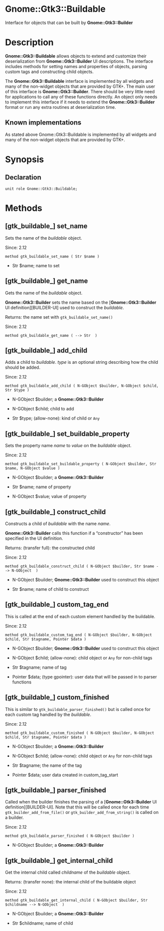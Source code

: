 Gnome::Gtk3::Buildable
======================

Interface for objects that can be built by **Gnome::Gtk3::Builder**

Description
===========

**Gnome::Gtk3::Buildable** allows objects to extend and customize their deserialization from **Gnome::Gtk3::Builder** UI descriptions. The interface includes methods for setting names and properties of objects, parsing custom tags and constructing child objects.

The **Gnome::Gtk3::Buildable** interface is implemented by all widgets and many of the non-widget objects that are provided by GTK+. The main user of this interface is **Gnome::Gtk3::Builder**. There should be very little need for applications to call any of these functions directly. An object only needs to implement this interface if it needs to extend the **Gnome::Gtk3::Builder** format or run any extra routines at deserialization time.

Known implementations
---------------------

As stated above Gnome::Gtk3::Buildable is implemented by all widgets and many of the non-widget objects that are provided by GTK+.

Synopsis
========

Declaration
-----------

    unit role Gnome::Gtk3::Buildable;

Methods
=======

[gtk_buildable_] set_name
-------------------------

Sets the name of the *buildable* object.

Since: 2.12

    method gtk_buildable_set_name ( Str $name )

  * Str $name; name to set

[gtk_buildable_] get_name
-------------------------

Gets the name of the *buildable* object.

**Gnome::Gtk3::Builder** sets the name based on the [**Gnome::Gtk3::Builder** UI definition][BUILDER-UI] used to construct the *buildable*.

Returns: the name set with `gtk_buildable_set_name()`

Since: 2.12

    method gtk_buildable_get_name ( --> Str  )

[gtk_buildable_] add_child
--------------------------

Adds a child to *buildable*. *type* is an optional string describing how the child should be added.

Since: 2.12

    method gtk_buildable_add_child ( N-GObject $builder, N-GObject $child, Str $type )

  * N-GObject $builder; a **Gnome::Gtk3::Builder**

  * N-GObject $child; child to add

  * Str $type; (allow-none): kind of child or `Any`

[gtk_buildable_] set_buildable_property
---------------------------------------

Sets the property name *name* to *value* on the *buildable* object.

Since: 2.12

    method gtk_buildable_set_buildable_property ( N-GObject $builder, Str $name, N-GObject $value )

  * N-GObject $builder; a **Gnome::Gtk3::Builder**

  * Str $name; name of property

  * N-GObject $value; value of property

[gtk_buildable_] construct_child
--------------------------------

Constructs a child of *buildable* with the name *name*.

**Gnome::Gtk3::Builder** calls this function if a “constructor” has been specified in the UI definition.

Returns: (transfer full): the constructed child

Since: 2.12

    method gtk_buildable_construct_child ( N-GObject $builder, Str $name --> N-GObject  )

  * N-GObject $builder; **Gnome::Gtk3::Builder** used to construct this object

  * Str $name; name of child to construct

[gtk_buildable_] custom_tag_end
-------------------------------

This is called at the end of each custom element handled by the buildable.

Since: 2.12

    method gtk_buildable_custom_tag_end ( N-GObject $builder, N-GObject $child, Str $tagname, Pointer $data )

  * N-GObject $builder; **Gnome::Gtk3::Builder** used to construct this object

  * N-GObject $child; (allow-none): child object or `Any` for non-child tags

  * Str $tagname; name of tag

  * Pointer $data; (type gpointer): user data that will be passed in to parser functions

[gtk_buildable_] custom_finished
--------------------------------

This is similar to `gtk_buildable_parser_finished()` but is called once for each custom tag handled by the *buildable*.

Since: 2.12

    method gtk_buildable_custom_finished ( N-GObject $builder, N-GObject $child, Str $tagname, Pointer $data )

  * N-GObject $builder; a **Gnome::Gtk3::Builder**

  * N-GObject $child; (allow-none): child object or `Any` for non-child tags

  * Str $tagname; the name of the tag

  * Pointer $data; user data created in custom_tag_start

[gtk_buildable_] parser_finished
--------------------------------

Called when the builder finishes the parsing of a [**Gnome::Gtk3::Builder** UI definition][BUILDER-UI]. Note that this will be called once for each time `gtk_builder_add_from_file()` or `gtk_builder_add_from_string()` is called on a builder.

Since: 2.12

    method gtk_buildable_parser_finished ( N-GObject $builder )

  * N-GObject $builder; a **Gnome::Gtk3::Builder**

[gtk_buildable_] get_internal_child
-----------------------------------

Get the internal child called *childname* of the *buildable* object.

Returns: (transfer none): the internal child of the buildable object

Since: 2.12

    method gtk_buildable_get_internal_child ( N-GObject $builder, Str $childname --> N-GObject  )

  * N-GObject $builder; a **Gnome::Gtk3::Builder**

  * Str $childname; name of child

